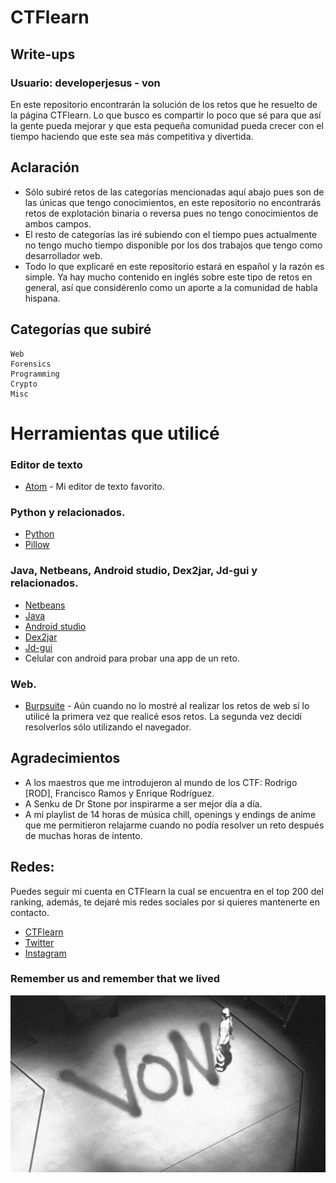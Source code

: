 # CTFlearn

## Write-ups

### Usuario: developerjesus - von

En este repositorio encontrarán la solución de los retos que he resuelto de la página CTFlearn.
Lo que busco es compartir lo poco que sé para que así la gente pueda mejorar y que esta pequeña comunidad pueda crecer con el tiempo haciendo que este sea más competitiva y divertida.

## Aclaración

* Sólo subiré retos de las categorías mencionadas aquí abajo pues son de las únicas que tengo conocimientos, en este repositorio no encontrarás retos de explotación binaria o reversa pues no tengo conocimientos de ambos campos.
* El resto de categorías las iré subiendo con el tiempo pues actualmente no tengo mucho tiempo disponible por los dos trabajos que tengo como desarrollador web.
* Todo lo que explicaré en este repositorio estará en español y la razón es simple. Ya hay mucho contenido en inglés sobre este tipo de retos en general, así que considérenlo como un aporte a la comunidad de habla hispana.

## Categorías que subiré

```
Web
Forensics
Programming
Crypto
Misc
```

# Herramientas que utilicé
### Editor de texto
* [Atom](https://atom.io/) - Mi editor de texto favorito.
### Python y relacionados.
* [Python](https://www.python.org/)
* [Pillow](https://python-pillow.org/)
### Java, Netbeans, Android studio, Dex2jar, Jd-gui y relacionados.
* [Netbeans](https://netbeans.org/)
* [Java](https://www.java.com/es/)
* [Android studio](https://developer.android.com/studio)
* [Dex2jar](https://sourceforge.net/projects/dex2jar/)
* [Jd-gui](http://java-decompiler.github.io/)
* Celular con android para probar una app de un reto.
### Web.
* [Burpsuite](https://portswigger.net/burp) - Aún cuando no lo mostré al realizar los retos de web sí lo utilicé la primera vez que realicé esos retos. La segunda vez decidí resolverlos sólo utilizando el navegador.

## Agradecimientos

* A los maestros que me introdujeron al mundo de los CTF:
Rodrigo [ROD], Francisco Ramos y Enrique Rodríguez.
* A Senku de Dr Stone por inspirarme a ser mejor día a día.
* A mi playlist de 14 horas de música chill, openings y endings de anime que me permitieron relajarme cuando no podía resolver un reto después de muchas horas de intento.

## Redes:

Puedes seguir mi cuenta en CTFlearn la cual se encuentra en el top 200 del ranking, además, te dejaré mis redes sociales por si quieres mantenerte en contacto.

* [CTFlearn](https://ctflearn.com/user/developerjesus)
* [Twitter](https://twitter.com/developerjesus)
* [Instagram](https://www.instagram.com/developerjesus/)

### Remember us and remember that we lived

![Screenshot](images/von.jpg)
